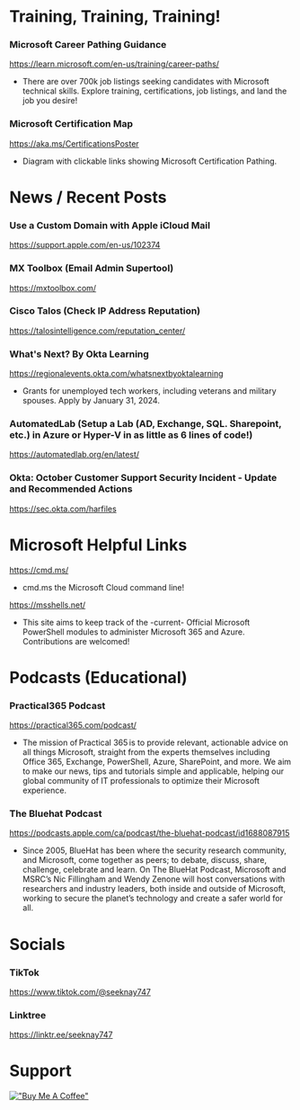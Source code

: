 # Training, Training, Training!

### Microsoft Career Pathing Guidance
https://learn.microsoft.com/en-us/training/career-paths/
- There are over 700k job listings seeking candidates with Microsoft technical skills. Explore training, certifications, job listings, and land the job you desire!

### Microsoft Certification Map
https://aka.ms/CertificationsPoster
- Diagram with clickable links showing Microsoft Certification Pathing.

# News / Recent Posts

### Use a Custom Domain with Apple iCloud Mail
https://support.apple.com/en-us/102374

### MX Toolbox (Email Admin Supertool)
https://mxtoolbox.com/

### Cisco Talos (Check IP Address Reputation)
https://talosintelligence.com/reputation_center/

### What's Next? By Okta Learning
https://regionalevents.okta.com/whatsnextbyoktalearning
- Grants for unemployed tech workers, including veterans and military spouses. Apply by January 31, 2024.

### AutomatedLab (Setup a Lab (AD, Exchange, SQL. Sharepoint, etc.) in Azure or Hyper-V in as little as 6 lines of code!)
https://automatedlab.org/en/latest/

### Okta: October Customer Support Security Incident - Update and Recommended Actions
https://sec.okta.com/harfiles

# Microsoft Helpful Links

https://cmd.ms/
- cmd.ms the Microsoft Cloud command line!

https://msshells.net/
- This site aims to keep track of the -current- Official Microsoft PowerShell modules to administer Microsoft 365 and Azure. Contributions are welcomed!

# Podcasts (Educational)

### Practical365 Podcast

https://practical365.com/podcast/
- The mission of Practical 365 is to provide relevant, actionable advice on all things Microsoft, straight from the experts themselves including Office 365, Exchange, PowerShell, Azure, SharePoint, and more.  We aim to make our news, tips and tutorials simple and applicable, helping our global community of IT professionals to optimize their Microsoft experience.

### The Bluehat Podcast

https://podcasts.apple.com/ca/podcast/the-bluehat-podcast/id1688087915
- Since 2005, BlueHat has been where the security research community, and Microsoft, come together as peers; to debate, discuss, share, challenge, celebrate and learn. On The BlueHat Podcast, Microsoft and MSRC’s Nic Fillingham and Wendy Zenone will host conversations with researchers and industry leaders, both inside and outside of Microsoft, working to secure the planet’s technology and create a safer world for all.

# Socials

### TikTok
https://www.tiktok.com/@seeknay747

### Linktree
https://linktr.ee/seeknay747

# Support
[!["Buy Me A Coffee"](https://www.buymeacoffee.com/assets/img/custom_images/orange_img.png)](https://www.buymeacoffee.com/seeknay747)
